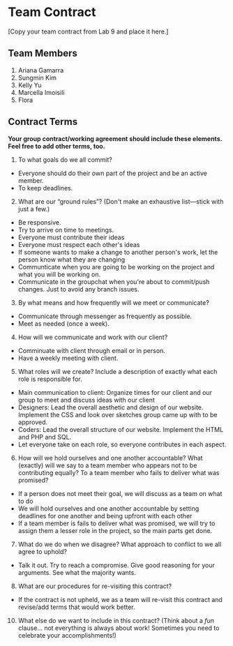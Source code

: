 # Team Contract

[Copy your team contract from Lab 9 and place it here.]

## Team Members

1. Ariana Gamarra
2. Sungmin Kim
3. Kelly Yu
4. Marcella Imoisili
5. Flora

## Contract Terms

**Your group contract/working agreement should include these elements. Feel free to add other terms, too.**

1. To what goals do we all commit?
- Everyone should do their own part of the project and be an active member.
- To keep deadlines.

2. What are our “ground rules”? (Don't make an exhaustive list—stick with just a few.)
- Be responsive.
- Try to arrive on time to meetings.
- Everyone must contribute their ideas
- Everyone must respect each other's ideas
- If someone wants to make a change to another person's work, let the person know what they are changing
- Communticate when you are going to be working on the project and what you will be working on.
- Communicate in the groupchat when you're about to commit/push changes. Just to avoid any branch issues.

3. By what means and how frequently will we meet or communicate?
- Communicate through messenger as frequently as possible.
- Meet as needed (once a week).


4. How will we communicate and work with our client?
- Comminuate with client through email or in person.
- Have a weekly meeting with client.

5. What roles will we create? Include a description of exactly what each role is responsible for.
- Main communication to client: Organize times for our client and our group to meet and discuss ideas with our client
- Designers: Lead the overall aesthetic and design of our website. Implement the CSS and look over sketches group came up with to be approved.
- Coders: Lead the overall structure of our website. Implement the HTML and PHP and SQL.
- Let everyone take on each role, so everyone contributes in each aspect.


6. How will we hold ourselves and one another accountable? What (exactly) will we say to a team member who appears not to be contributing equally? To a team member who fails to deliver what was promised?
- If a person does not meet their goal, we will discuss as a team on what to do
- We will hold ourselves and one another accountable by setting deadlines for one another and being upfront with each other
- If a team member is fails to deliver what was promised, we will try to assign them a lesser role in the project, so the main parts get done.


7. What do we do when we disagree? What approach to conflict to we all agree to uphold?
- Talk it out. Try to reach a compromise. Give good reasoning for your arguments. See what the majority wants.


8. What are our procedures for re-visiting this contract?
- If the contract is not upheld, we as a team will re-visit this contract and revise/add terms that would work better.


10. What else do we want to include in this contract? (Think about a *fun* clause... not everything is always about work! Sometimes you need to celebrate your accomplishments!)
